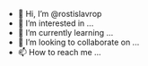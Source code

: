- 👋 Hi, I’m @rostislavrop
- 👀 I’m interested in ...
- 🌱 I’m currently learning ...
- 💞️ I’m looking to collaborate on ...
- 📫 How to reach me ...

<!---
rostislavrop/rostislavrop is a ✨ special ✨ repository because its `README.md` (this file) appears on your GitHub profile.
You can click the Preview link to take a look at your changes.
--->
